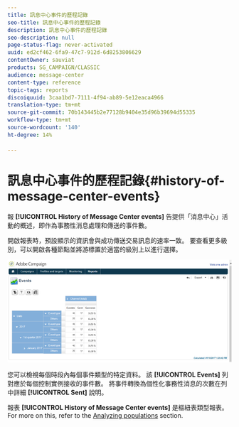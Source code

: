 ```yaml
---
title: 訊息中心事件的歷程記錄
seo-title: 訊息中心事件的歷程記錄
description: 訊息中心事件的歷程記錄
seo-description: null
page-status-flag: never-activated
uuid: ed2cf462-6fa9-47c7-912d-6d8253806629
contentOwner: sauviat
products: SG_CAMPAIGN/CLASSIC
audience: message-center
content-type: reference
topic-tags: reports
discoiquuid: 3caa1bd7-7111-4f94-ab89-5e12eaca4966
translation-type: tm+mt
source-git-commit: 70b143445b2e77128b9404e35d96b39694d55335
workflow-type: tm+mt
source-wordcount: '140'
ht-degree: 14%

---
```



# 訊息中心事件的歷程記錄{#history-of-message-center-events}

報 **[!UICONTROL History of Message Center events]** 告提供「消息中心」活動的概述，即作為事務性消息處理和傳送的事件數。

開啟報表時，預設顯示的資訊會與成功傳送交易訊息的速率一致。 要查看更多級別，可以開啟各種節點並將游標置於適當的級別上以進行選擇。

![](assets/messagecenter_reporting_001.png)

您可以檢視每個時段內每個事件類型的特定資料。 該 **[!UICONTROL Events]** 列對應於每個控制實例接收的事件數。 將事件轉換為個性化事務性消息的次數在列中詳細 **[!UICONTROL Sent]** 說明。

報表 **[!UICONTROL History of Message Center events]** 是樞紐表類型報表。 For more on this, refer to the [Analyzing populations](../../reporting/using/about-descriptive-analysis.md) section.
